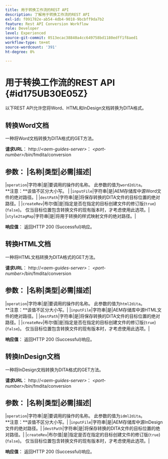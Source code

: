 ```yaml
---
title: 用于转换工作流的REST API
description: 了解用于转换工作流的REST API
exl-id: f091782e-ab54-4db4-9018-9bcbff9da7b2
feature: Rest API Conversion Workflow
role: Developer
level: Experienced
source-git-commit: 0513ecac38840a4cc649758bd1180edff1f8aed1
workflow-type: tm+mt
source-wordcount: '391'
ht-degree: 0%

---
```


# 用于转换工作流的REST API {#id175UB30E05Z}

以下REST API允许您将Word、HTML和InDesign文档转换为DITA格式。

## 转换Word文档

一种将Word文档转换为DITA格式的GET方法。

**请求URL**：
http://*&lt;aem-guides-server\>*： *&lt;port-number\>*/bin/fmdita/conversion

**参数**：
|名称|类型|必需|描述|
---------------------------
|``operation``|字符串|是|要调用的操作的名称。 此参数的值为``word2dita``。<br> **注意：**该值不区分大小写。 |
|`inputFile`|字符串|是|AEM存储库中源Word文件的绝对路径。|
|`destPath`|字符串|是|将保存转换的DITA文件的目标位置的绝对路径。|
|`createRev`|布尔值|是|指定是否在指定的目标创建文件的修订版\(`true`\)\(`false`\)。 仅当目标位置包含转换文件的现有版本时，才考虑使用此选项。|
|`style2tagMap`|字符串|是|将用于转换的样式映射文件的绝对路径。|

**响应值**：
返回HTTP 200 \(Successful\)响应。

## 转换HTML文档

一种将HTML文档转换为DITA格式的GET方法。

**请求URL**：
http://*&lt;aem-guides-server\>*： *&lt;port-number\>*/bin/fmdita/conversion

**参数**：
|名称|类型|必需|描述|
---------------------------
|`operation`|字符串|是|要调用的操作的名称。 此参数的值为``html2dita``。<br> **注意：**该值不区分大小写。|
|`inputFile`|字符串|是|AEM存储库中源HTML文件的绝对路径。|
|`destPath`|字符串|是|将保存转换的DITA文件的目标位置的绝对路径。|
|`createRev`|布尔值|是|指定是否在指定的目标创建文件的修订版\(`true`\)\(`false`\)。 仅当目标位置包含转换文件的现有版本时，才考虑使用此选项。|

**响应值**：
返回HTTP 200 \(Successful\)响应。

## 转换InDesign文档

一种将InDesign文档转换为DITA格式的GET方法。

**请求URL**：
http://*&lt;aem-guides-server\>*： *&lt;port-number\>*/bin/fmdita/conversion

**参数**：
|名称|类型|必需|描述|
---------------------------
|``operation``|字符串|是|要调用的操作的名称。 此参数的值为``idml2dita``。<br> **注意：**该值不区分大小写。|
|`inputFile`|字符串|是|AEM存储库中源InDesign文件的绝对路径。|
|`destPath`|字符串|是|将保存转换的DITA文件的目标位置的绝对路径。|
|`createRev`|布尔值|是|指定是否在指定的目标创建文件的修订版\(`true`\)\(`false`\)。 仅当目标位置包含转换文件的现有版本时，才考虑使用此选项。|

**响应值**：
返回HTTP 200 \(Successful\)响应。
